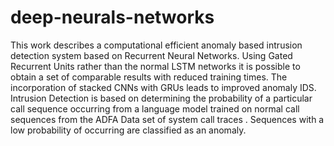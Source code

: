# deep-neurals-networks

This work describes a computational efficient anomaly based intrusion detection system based on Recurrent Neural Networks.
Using Gated Recurrent Units rather than the normal LSTM networks it is possible to obtain a set of comparable results with reduced training times. 
The incorporation of stacked CNNs with GRUs leads to improved anomaly IDS. Intrusion Detection is based on determining the probability of a particular call sequence occurring from a language model trained on normal call sequences from the ADFA Data set of system call traces . 
Sequences with a low probability of occurring are classified as an anomaly.
